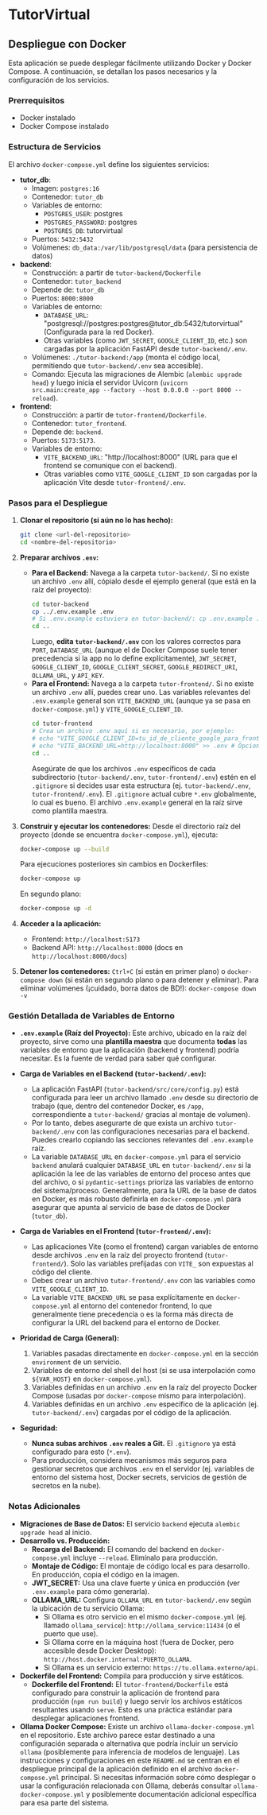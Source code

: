# TutorVirtual

## Despliegue con Docker

Esta aplicación se puede desplegar fácilmente utilizando Docker y Docker Compose. A continuación, se detallan los pasos necesarios y la configuración de los servicios.

### Prerrequisitos

- Docker instalado
- Docker Compose instalado

### Estructura de Servicios

El archivo `docker-compose.yml` define los siguientes servicios:

- **tutor_db**:
    - Imagen: `postgres:16`
    - Contenedor: `tutor_db`
    - Variables de entorno:
        - `POSTGRES_USER`: postgres
        - `POSTGRES_PASSWORD`: postgres
        - `POSTGRES_DB`: tutorvirtual
    - Puertos: `5432:5432`
    - Volúmenes: `db_data:/var/lib/postgresql/data` (para persistencia de datos)
- **backend**:
    - Construcción: a partir de `tutor-backend/Dockerfile`
    - Contenedor: `tutor_backend`
    - Depende de: `tutor_db`
    - Puertos: `8000:8000`
    - Variables de entorno:
        - `DATABASE_URL`: "postgresql://postgres:postgres@tutor_db:5432/tutorvirtual" (Configurada para la red Docker).
        - Otras variables (como `JWT_SECRET`, `GOOGLE_CLIENT_ID`, etc.) son cargadas por la aplicación FastAPI desde `tutor-backend/.env`.
    - Volúmenes: `./tutor-backend:/app` (monta el código local, permitiendo que `tutor-backend/.env` sea accesible).
    - Comando: Ejecuta las migraciones de Alembic (`alembic upgrade head`) y luego inicia el servidor Uvicorn (`uvicorn src.main:create_app --factory --host 0.0.0.0 --port 8000 --reload`).
- **frontend**:
    - Construcción: a partir de `tutor-frontend/Dockerfile`.
    - Contenedor: `tutor_frontend`.
    - Depende de: `backend`.
    - Puertos: `5173:5173`.
    - Variables de entorno:
        - `VITE_BACKEND_URL`: "http://localhost:8000" (URL para que el frontend se comunique con el backend).
        - Otras variables como `VITE_GOOGLE_CLIENT_ID` son cargadas por la aplicación Vite desde `tutor-frontend/.env`.

### Pasos para el Despliegue

1.  **Clonar el repositorio (si aún no lo has hecho):**
    ```bash
    git clone <url-del-repositorio>
    cd <nombre-del-repositorio>
    ```

2.  **Preparar archivos `.env`:**
    *   **Para el Backend:**
        Navega a la carpeta `tutor-backend/`. Si no existe un archivo `.env` allí, cópialo desde el ejemplo general (que está en la raíz del proyecto):
        ```bash
        cd tutor-backend
        cp ../.env.example .env 
        # Si .env.example estuviera en tutor-backend/: cp .env.example .env
        cd .. 
        ```
        Luego, **edita `tutor-backend/.env`** con los valores correctos para `PORT`, `DATABASE_URL` (aunque el de Docker Compose suele tener precedencia si la app no lo define explícitamente), `JWT_SECRET`, `GOOGLE_CLIENT_ID`, `GOOGLE_CLIENT_SECRET`, `GOOGLE_REDIRECT_URI`, `OLLAMA_URL`, y `API_KEY`.
    *   **Para el Frontend:**
        Navega a la carpeta `tutor-frontend/`. Si no existe un archivo `.env` allí, puedes crear uno. Las variables relevantes del `.env.example` general son `VITE_BACKEND_URL` (aunque ya se pasa en `docker-compose.yml`) y `VITE_GOOGLE_CLIENT_ID`.
        ```bash
        cd tutor-frontend
        # Crea un archivo .env aquí si es necesario, por ejemplo:
        # echo "VITE_GOOGLE_CLIENT_ID=tu_id_de_cliente_google_para_frontend" > .env
        # echo "VITE_BACKEND_URL=http://localhost:8000" >> .env # Opcional si ya está en docker-compose
        cd ..
        ```
        Asegúrate de que los archivos `.env` específicos de cada subdirectorio (`tutor-backend/.env`, `tutor-frontend/.env`) estén en el `.gitignore` si decides usar esta estructura (ej. `tutor-backend/.env`, `tutor-frontend/.env`). El `.gitignore` actual cubre `*.env` globalmente, lo cual es bueno. El archivo `.env.example` general en la raíz sirve como plantilla maestra.

3.  **Construir y ejecutar los contenedores:**
    Desde el directorio raíz del proyecto (donde se encuentra `docker-compose.yml`), ejecuta:
    ```bash
    docker-compose up --build
    ```
    Para ejecuciones posteriores sin cambios en Dockerfiles:
    ```bash
    docker-compose up
    ```
    En segundo plano:
    ```bash
    docker-compose up -d
    ```

4.  **Acceder a la aplicación:**
    -   Frontend: `http://localhost:5173`
    -   Backend API: `http://localhost:8000` (docs en `http://localhost:8000/docs`)

5.  **Detener los contenedores:**
    `Ctrl+C` (si están en primer plano) o `docker-compose down` (si están en segundo plano o para detener y eliminar).
    Para eliminar volúmenes (¡cuidado, borra datos de BD!): `docker-compose down -v`

### Gestión Detallada de Variables de Entorno

-   **`.env.example` (Raíz del Proyecto):**
    Este archivo, ubicado en la raíz del proyecto, sirve como una **plantilla maestra** que documenta **todas** las variables de entorno que la aplicación (backend y frontend) podría necesitar. Es la fuente de verdad para saber qué configurar.

-   **Carga de Variables en el Backend (`tutor-backend/.env`):**
    -   La aplicación FastAPI (`tutor-backend/src/core/config.py`) está configurada para leer un archivo llamado `.env` desde su directorio de trabajo (que, dentro del contenedor Docker, es `/app`, correspondiente a `tutor-backend/` gracias al montaje de volumen).
    -   Por lo tanto, debes asegurarte de que exista un archivo `tutor-backend/.env` con las configuraciones necesarias para el backend. Puedes crearlo copiando las secciones relevantes del `.env.example` raíz.
    -   La variable `DATABASE_URL` en `docker-compose.yml` para el servicio `backend` anulará cualquier `DATABASE_URL` en `tutor-backend/.env` si la aplicación la lee de las variables de entorno del proceso antes que del archivo, o si `pydantic-settings` prioriza las variables de entorno del sistema/proceso. Generalmente, para la URL de la base de datos en Docker, es más robusto definirla en `docker-compose.yml` para asegurar que apunta al servicio de base de datos de Docker (`tutor_db`).

-   **Carga de Variables en el Frontend (`tutor-frontend/.env`):**
    -   Las aplicaciones Vite (como el frontend) cargan variables de entorno desde archivos `.env` en la raíz del proyecto frontend (`tutor-frontend/`). Solo las variables prefijadas con `VITE_` son expuestas al código del cliente.
    -   Debes crear un archivo `tutor-frontend/.env` con las variables como `VITE_GOOGLE_CLIENT_ID`.
    -   La variable `VITE_BACKEND_URL` se pasa explícitamente en `docker-compose.yml` al entorno del contenedor frontend, lo que generalmente tiene precedencia o es la forma más directa de configurar la URL del backend para el entorno de Docker.

-   **Prioridad de Carga (General):**
    1.  Variables pasadas directamente en `docker-compose.yml` en la sección `environment` de un servicio.
    2.  Variables de entorno del shell del host (si se usa interpolación como `${VAR_HOST}` en `docker-compose.yml`).
    3.  Variables definidas en un archivo `.env` en la raíz del proyecto Docker Compose (usadas por `docker-compose` mismo para interpolación).
    4.  Variables definidas en un archivo `.env` específico de la aplicación (ej. `tutor-backend/.env`) cargadas por el código de la aplicación.

-   **Seguridad:**
    -   **Nunca subas archivos `.env` reales a Git.** El `.gitignore` ya está configurado para esto (`*.env`).
    -   Para producción, considera mecanismos más seguros para gestionar secretos que archivos `.env` en el servidor (ej. variables de entorno del sistema host, Docker secrets, servicios de gestión de secretos en la nube).

### Notas Adicionales

-   **Migraciones de Base de Datos:** El servicio `backend` ejecuta `alembic upgrade head` al inicio.
-   **Desarrollo vs. Producción:**
    -   **Recarga del Backend:** El comando del backend en `docker-compose.yml` incluye `--reload`. Elimínalo para producción.
    -   **Montaje de Código:** El montaje de código local es para desarrollo. En producción, copia el código en la imagen.
    -   **JWT_SECRET:** Usa una clave fuerte y única en producción (ver `.env.example` para cómo generarla).
    -   **OLLAMA_URL:** Configura `OLLAMA_URL` en `tutor-backend/.env` según la ubicación de tu servicio Ollama:
        -   Si Ollama es otro servicio en el mismo `docker-compose.yml` (ej. llamado `ollama_service`): `http://ollama_service:11434` (o el puerto que use).
        -   Si Ollama corre en la máquina host (fuera de Docker, pero accesible desde Docker Desktop): `http://host.docker.internal:PUERTO_OLLAMA`.
        -   Si Ollama es un servicio externo: `https://tu.ollama.externo/api`.
-   **Dockerfile del Frontend:** Compila para producción y sirve estáticos.
    -   **Dockerfile del Frontend:** El `tutor-frontend/Dockerfile` está configurado para construir la aplicación de frontend para producción (`npm run build`) y luego servir los archivos estáticos resultantes usando `serve`. Esto es una práctica estándar para desplegar aplicaciones frontend.
-   **Ollama Docker Compose:** Existe un archivo `ollama-docker-compose.yml` en el repositorio. Este archivo parece estar destinado a una configuración separada o alternativa que podría incluir un servicio `ollama` (posiblemente para inferencia de modelos de lenguaje). Las instrucciones y configuraciones en este `README.md` se centran en el despliegue principal de la aplicación definido en el archivo `docker-compose.yml` principal. Si necesitas información sobre cómo desplegar o usar la configuración relacionada con Ollama, deberás consultar `ollama-docker-compose.yml` y posiblemente documentación adicional específica para esa parte del sistema.
